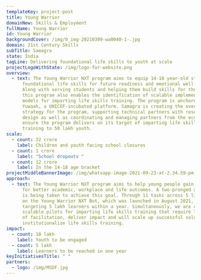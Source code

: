```yaml
---
templateKey: project-post
title: Young Warrior
domainNew: Skills & Employment
fullName: Young Warrior
id: Young Warrior
backgroundCover: /img/0_img-20210309-wa0040-1-.jpg
domain: 21st Century Skills
subTitle: Samagra
state: India
tagLine: Delivering foundational life skills to youth at scale
projectLogoWithState: /img/logo-for-website.png
overview:
  - text: The Young Warrior NXT program aims to equip 14-18 year-old students with
      foundational life skills for future readiness and emotional well-being.
      Along with serving students and helping them build skills for the future,
      this program also enables the identification of scalable implementation
      models for imparting life skills training. The program is anchored in
      Yuwaah, a UNICEF-incubated platform. Samagra is creating the overall
      strategy for the program, supporting technical partners with research and
      design as well as coordinating and managing partners from the ecosystem to
      ensure the program delivers on its target of imparting life skills
      training to 50 lakh youth.
scale:
  - count: 32 crore
    label: Children and youth facing school closures
  - count: 1 crore
    label: "School dropouts "
  - count: 12 crore
    label: In the 14-18 age bracket
projectMiddleBannerImage: /img/whatsapp-image-2021-09-23-at-2.34.59-pm.jpeg
approach:
  - text: The Young Warrior NXT program aims to help young people gain life skills
      for better academic, workplace and life outcomes. A two-pronged approach
      is being taken to achieve this goal. Through 11 tasks across 5 life skills
      on the Young Warrior NXT Bot, which was launched in August 2021, we are
      targeting 5 lakh learners within a year. Simultaneously, we are curating
      scalable pilots for imparting life skills training that require low levels
      of facilitation, deliver impact and will scale up successful solutions and
      institutionalize life skills training.
impact:
  - count: 10 lakh
    label: Youth to be engaged
  - count: 5 lakh
    label: Learners to be reached in one year
keyInitiativesTitle: " "
partners:
  - logo: /img/MSDF.jpg
---
```


